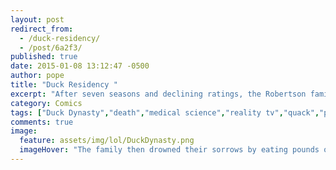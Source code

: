 ```yaml
---
layout: post
redirect_from: 
  - /duck-residency/
  - /post/6a2f3/
published: true
date: 2015-01-08 13:12:47 -0500
author: pope
title: "Duck Residency "
excerpt: "After seven seasons and declining ratings, the Robertson family has become somewhat desperate for fresh ideas to reinvigorate the Dynasty."
category: Comics
tags: ["Duck Dynasty","death","medical science","reality tv","quack","puns","he'll be fine it's all scripted"]
comments: true 
image:
  feature: assets/img/lol/DuckDynasty.png
  imageHover: "The family then drowned their sorrows by eating pounds of bread crumbs given to them at a local park by a kindly old woman."
---
```


